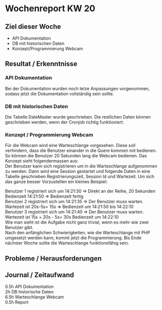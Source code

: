 # Wochenreport KW 20

## Ziel dieser Woche
* API Dokumentation  
* DB mit historischen Daten  
* Konzept/Programmierung Webcam

## Resultat / Erkenntnisse
### API Dokumentation
Bei der Dokumentation wurden noch letze Anpassungen vorgenommen, sodass jetzt die Dokumentation vollständig sein sollte.

### DB mit historischen Daten
Die Tabelle DateMaster wurde geschrieben. Die restlichen Daten können geschrieben werden, wenn der Cronjob richtig funktioniert.
### Konzept / Programmierung Webcam
Für die Webcam wird eine Warteschlange vorgesehen. Diese soll verhindern, dass die Benutzer einander in die Quere kommen mit bedienen. So können die Benutzer 20 Sekunden lang die Webcam bedienen. Das Konzept sieht folgendermassen aus:  
Der Benutzer kann sich registrieren um in die Warteschlange aufgenommen zu werden. Dann wird eine Session gestartet und folgende Daten in eine Tabelle geschrieben Registrierungszeit, Session Id und Wartezeit. Um sich das ganze besser Vorzustellen ein kleines Beispiel:

Benutzer 1 registriert sich um 14:21:30 => Direkt an der Reihe, 20 Sekunden Bedienzeit 14:21:50 => Bedienzeit fertig  
Benutzer 2 registriert sich um 14:21:35 => Der Benutzer muss warten. Wartezeit ist 20s-5s= 15s => Bedienzeit um 14:21:50 bis 14:22:10  
Benutzer 3 registriert sich um 14:21:40 => Der Benutzer muss warten. Wartezeit ist 15s + 20s - 5s= 30s Bedienzeit um 14:22:10  
Wie man sieht ist die Aufgabe nicht ganz trivial, wenn es mehr wie zwei Benutzer gibt.  
Nach den anfänglichen Schwierigkeiten, wie die Warteschlange mit PHP umgesetzt werden kann, kommt jetzt die Programmierung. Bis Ende nächster Woche sollte die Warteschlange funktionsfähig sein.  
## Probleme / Herausforderungen

## Journal / Zeitaufwand
0.5h API Dokumentation  
2h DB historische Daten  
6.5h Warteschlange Webcam  
0.5h Report
